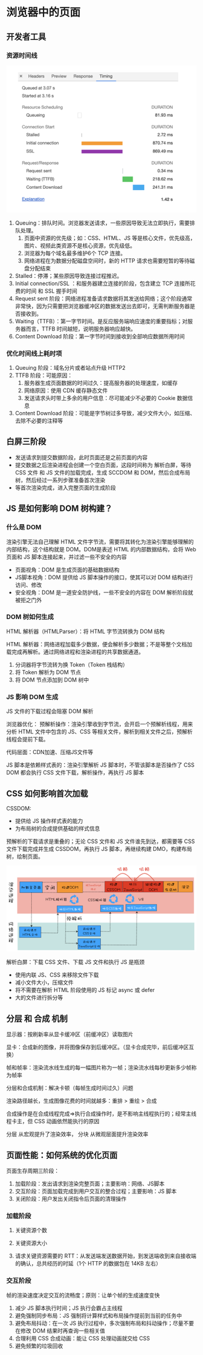# 浏览器中的页面



## 开发者工具

### 资源时间线

<img src=".\images\单个文件的时间线.webp" style="zoom:50%;" />

1. Queuing：排队时间。浏览器发送请求，一些原因导致无法立即执行，需要排队处理。
   1. 页面中资源的优先级；如：CSS、HTML、JS 等是核心文件，优先级高，图片、视频此类资源不是核心资源，优先级低。
   2. 浏览器为每个域名最多维护6个 TCP 连接。
   3. 网络进程在为数据分配磁盘空间时，新的 HTTP 请求也需要短暂的等待磁盘分配结束
2. Stalled：停滞；某些原因导致连接过程推迟。
3.  Initial connection/SSL ：和服务器建立连接的阶段，包含建立 TCP 连接所花费的时间 和 SSL 握手时间
4. Request sent 阶段：网络进程准备请求数据将其发送给网络；这个阶段通常非常快，因为只需要把浏览器缓冲区的数据发送出去即可，无需判断服务器是否接收到。
5. Waiting（TTFB）：第一字节时间。是反应服务端响应速度的重要指标；对服务器而言，TTFB 时间越短，说明服务器响应越快。
6. Content Download 阶段：第一字节时间到接收到全部响应数据所用时间



### 优化时间线上耗时项

1. Queuing 阶段：域名分片或者站点升级 HTTP2
2. TTFB 阶段：可能原因：
   1. 服务器生成页面数据的时间过久：提高服务器的处理速度，如缓存
   2. 网络原因：使用 CDN 缓存静态文件
   3. 发送请求头时带上多余的用户信息：尽可能减少不必要的 Cookie 数据信息
3. Content Download 阶段：可能是字节树过多导致，减少文件大小，如压缩、去除不必要的注释等



## 白屏三阶段

- 发送请求到提交数据阶段，此时页面还是之前页面的内容
- 提交数据之后渲染进程会创建一个空白页面，这段时间称为 解析白屏，等待 CSS 文件 和 JS 文件的加载完成，生成 SCCDOM 和 DOM，然后合成布局树，然后经过一系列步骤准备首次渲染
- 等首次渲染完成，进入完整页面的生成阶段



## JS 是如何影响 DOM 树构建？

### 什么是 DOM

渲染引擎无法自己理解 HTML 文件字节流，需要将其转化为渲染引擎能够理解的内部结构，这个结构就是 DOM。DOM是表述 HTML 的内部数据结构，会将 Web 页面和 JS 脚本连接起来，并过滤一些不安全的内容

- 页面视角：DOM 是生成页面的基础数据结构
- JS脚本视角：DOM 提供给 JS 脚本操作的接口，使其可以对 DOM 结构进行访问、修改
- 安全视角：DOM 是一道安全防护线，一些不安全的内容在 DOM 解析阶段就被拒之门外



### DOM 树如何生成

HTML 解析器（HTMLParser）：将 HTML 字节流转换为 DOM 结构

HTML 解析器：网络进程加载多少数据，便会解析多少数据；不是等整个文档加载完成再解析。通过网络进程和渲染进程的共享数据通道。



1. 分词器将字节流转为换 Token（Token 栈结构）
2. 将 Token 解析为 DOM 节点
3. 将 DOM 节点添加到 DOM 树中



 ### JS 影响 DOM 生成

JS 文件的下载过程会阻塞 DOM 解析

浏览器优化： 预解析操作：渲染引擎收到字节流，会开启一个预解析线程，用来分析 HTML 文件中包含的 JS、CSS 等相关文件，解析到相关文件之后，预解析线程会提前下载。

代码层面：CDN加速、压缩JS文件等

JS 脚本是依赖样式表的：渲染引擎解析 JS  脚本时，不管该脚本是否操作了 CSS DOM 都会执行 CSS 文件下载，解析操作，再执行 JS 脚本



## CSS 如何影响首次加载

CSSDOM:

- 提供给 JS 操作样式表的能力
- 为布局树的合成提供基础的样式信息



预解析的下载请求是重叠的；无论 CSS 文件和 JS 文件谁先到达，都需要等 CSS 文件下载完成并生成 CSSDOM，再执行 JS 脚本，再继续构建 DMO，构建布局树，绘制页面。

<img src=".\images\含有 JavaScript 文件和 CSS 文件页面的渲染流水线.webp" style="zoom:80%;" />



解析白屏：下载 CSS 文件、下载 JS 文件和执行 JS 是瓶颈

- 使用内联 JS、CSS 来移除文件下载
- 减小文件大小，压缩文件
- 将不需要在解析 HTML 阶段使用的 JS 标记 async 或 defer
- 大的文件进行拆分等



## 分层 和 合成 机制

显示器：按刷新率从显卡缓冲区（前缓冲区）读取图片

显卡：合成新的图像，并将图像保存到后缓冲区。（显卡合成完毕，前后缓冲区互换）

帧和帧率：渲染流水线生成的每一幅图片称为一帧；渲染流水线每秒更新多少帧称为帧率

分层和合成机制：解决卡顿（每帧生成时间过久）问题



渲染路径越长，生成图像花费的时间就越多：重排 > 重绘 > 合成

合成操作是在合成线程完成=>执行合成操作时，是不影响主线程执行的；经常主线程卡主，但 CSS 动画依然能执行的原因

分层 从宏观提升了渲染效率， 分块 从微观层面提升渲染效率



## 页面性能：如何系统的优化页面

页面生存周期三阶段：

1. 加载阶段：发出请求到渲染完整页面；主要影响：网络、JS脚本
2. 交互阶段：页面加载完成到用户交互的整合过程；主要影响：JS 脚本
3. 关闭阶段：用户发出关闭指令后页面的清理操作



### 加载阶段

1. 关键资源个数

2. 关键资源大小

3. 请求关键资源需要的 RTT：从发送端发送数据开始，到发送端收到来自接收端的确认，总共经历的时延（1个 HTTP 的数据包在 14KB 左右）

   

### 交互阶段

帧的渲染速度决定交互的流畅度；原则：让单个帧的生成速度变快

1. 减少 JS 脚本执行时间；JS 执行会霸占主线程
2. 避免强制同步布局：JS 强制将计算样式和布局操作提前到当前的任务中
3. 避免布局抖动：在一次 JS 执行过程中，多次强制布局和抖动操作；尽量不要在修改 DOM 结果时再查询一些相关值
4. 合理利用 CSS 合成动画：能让 CSS 处理动画就交给 CSS
5. 避免频繁的垃圾回收

